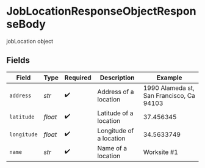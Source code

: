 # JobLocationResponseObjectResponseBody

jobLocation object


## Fields

| Field                                    | Type                                     | Required                                 | Description                              | Example                                  |
| ---------------------------------------- | ---------------------------------------- | ---------------------------------------- | ---------------------------------------- | ---------------------------------------- |
| `address`                                | *str*                                    | :heavy_check_mark:                       | Address of a location                    | 1990 Alameda st, San Francisco, Ca 94103 |
| `latitude`                               | *float*                                  | :heavy_check_mark:                       | Latitude of a location                   | 37.456345                                |
| `longitude`                              | *float*                                  | :heavy_check_mark:                       | Longitude of a location                  | 34.5633749                               |
| `name`                                   | *str*                                    | :heavy_check_mark:                       | Name of a location                       | Worksite #1                              |